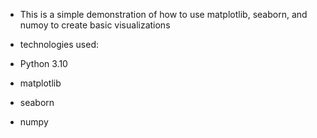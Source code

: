 - This is a simple demonstration of how to use matplotlib, seaborn, and numoy to create basic visualizations

- technologies used:
- Python 3.10
- matplotlib
- seaborn
- numpy
